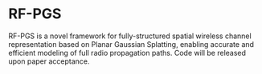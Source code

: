 # RF-PGS
RF-PGS is a novel framework for fully-structured spatial wireless channel representation based on Planar Gaussian Splatting, enabling accurate and efficient modeling of full radio propagation paths. Code will be released upon paper acceptance.
